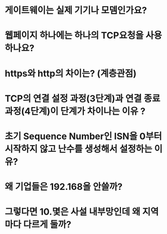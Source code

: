 # 게이트웨이는 실제 기기나 모뎀인가요?

# 웹페이지 하나에는 하나의 TCP요청을 사용하나요?

# https와 http의 차이는? (계층관점)

# TCP의 연결 설정 과정(3단계)과 연결 종료 과정(4단계)이 단계가 차이나는 이유 ?

# 초기 Sequence Number인 ISN을 0부터 시작하지 않고 난수를 생성해서 설정하는 이유?

# 왜 기업들은 192.168을 안쓸까?

# 그렇다면 10.몇은 사설 내부망인데 왜 지역마다 다르게 둘까?
